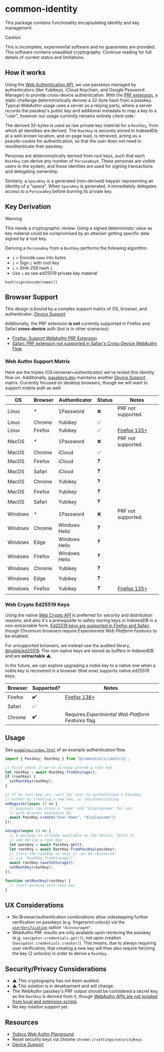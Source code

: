 # common-identity

This package contains functionality encapsulating identity and key management.

> [!CAUTION]
> This is incomplete, experimental software and no guarantees are provided. This
> software contains unaudited cryptography. Continue reading for full details of
> current status and limitations.

## How it works

Using the [Web Authentication API], we use passkeys managed by authenticators
(like Yubikeys, iCloud Keychain, and Google Password Manager) to provide
cross-device authentication. With the [PRF extension], a static challenge
deterministically derives a 32-byte hash from a passkey. Typical WebAuthn usage
uses a server as a relying party, where a server records the passkey's public
key and additional metadata to map a key to a "user", however our usage
currently remains entirely client-side.

The derived 32-bytes is used as raw private key material for a `RootKey`, from
which all identities are derived. The `RootKey` is securely stored in IndexedDb
at a well-known location, and on page load, is retrieved, acting as a
pseudo-cookie for authentication, so that the user does not need to
reauthenticate their passkey.

Personas are deterministically derived from root keys, such that each `RootKey`
can derive any number of `PersonaKey`s. These personas are visible users to the
system, and these identites are used for signing transactions and delegating
ownership.

Similarly, a `SpaceKey` is a generated (non-derived) keypair representing an
identity of a "space". When `SpaceKey` is generated, it immediately delegates
access to a `PersonaKey` before burning its private key.

## Key Derivation

> [!WARNING]
> This needs a cryptographic review. Using a signed deterministic value as key
> material could be compromised by an attacker getting specific data signed by a
> root key.

Deriving a `PersonaKey` from a `RootKey` performs the following algorithm:

- `i` = Encode `name` into bytes
- `i` = Sign `i` with root key
- `i` = SHA-256 hash `i`
- Use `i` as raw ed25519 private key material

```
hash(sign(encode(name)))
```

## Browser Support

This design is bound by a complex support matrix of OS, browser, and
authenticator: [Device Support]

Additionally, the PRF extension **is not** currently supported in Firefox and
Safari **cross-device** auth (but is in other scenarios):

- [Firefox: Support WebAuthn PRF Extension](https://bugzilla.mozilla.org/show_bug.cgi?id=1863819)
- [Safari: PRF extension not supported in Safari's Cross-Device WebAuthn Flow](https://developer.apple.com/forums/thread/774112)

### Web Authn Support Matrix

Here are the triples (OS+browser+authenticator) we've tested this identity flow
on. Additionally, [passkeys.dev](https://passkeys.dev) maintains another
[Device Support] matrix. Currently focused on desktop browsers, though we will
want to support mobile auth as well.

| OS      | Browser | Authenticator | Status             | Notes                             |
| ------- | ------- | ------------- | ------------------ | --------------------------------- |
| Linux   | *       | 1Password     | :x:                | PRF not supported.                |
| Linux   | Chrome  | Yubikey       | :white_check_mark: |                                   |
| Linux   | Firefox | Yubikey       | :white_check_mark: | [Firefox 135+][bugzil.la/1935277] |
| MacOS   | *       | 1Password     | :x:                | PRF not supported.                |
| MacOS   | Chrome  | iCloud        | :white_check_mark: |                                   |
| MacOS   | Firefox | iCloud        | :question:         |                                   |
| MacOS   | Safari  | iCloud        | :question:         |                                   |
| MacOS   | Chrome  | Yubikey       | :question:         |                                   |
| MacOS   | Firefox | Yubikey       | :question:         |                                   |
| MacOS   | Safari  | Yubikey       | :question:         |                                   |
| Windows | *       | 1Password     | :x:                | PRF not supported.                |
| Windows | Chrome  | Windows Hello | :question:         |                                   |
| Windows | Edge    | Windows Hello | :question:         |                                   |
| Windows | Firefox | Windows Hello | :question:         |                                   |
| Windows | Chrome  | Yubikey       | :question:         |                                   |
| Windows | Edge    | Yubikey       | :question:         |                                   |
| Windows | Firefox | Yubikey       | :question:         | [Firefox 135+][bugzil.la/1935277] |

### Web Crypto Ed25519 Keys

Using the native [Web Crypto API] is preferred for security and distribution
reasons, and also it's a prerequisite to safely storing keys in IndexedDB in a
non-extractable form.
[Ed25519 keys are supported in Firefox and Safari](https://caniuse.com/mdn-api_subtlecrypto_sign_ed25519),
though Chromium browsers require _Experimental Web Platform Features_ to be
enabled.

For unsupported browsers, we instead use the audited library, [@noble/ed25519].
The non-native keys are stored as buffers in IndexedDB and are **extractable**
:warning:.

In the future, we can explore upgrading a noble key to a native one when a noble
key is recovered in a browser (that now) supports native ed25519 keys.

| Browser | Supported?         | Notes                                              |
| ------- | ------------------ | -------------------------------------------------- |
| Firefox | :heavy_check_mark: | [Firefox 136+][bugzil.la/1939993]                  |
| Safari  | :white_check_mark: |                                                    |
| Chrome  | :heavy_check_mark: | Requires _Experimental Web Platform Features_ flag |

## Usage

See
[`examples/index.html`](/identity/examples/index.html)
of an example authentication flow.

```js
import { PassKey, RootKey } from "@commontools/identity";

// First check if we've already stored a root key.
let rootKey = await RootKey.fromStorage();
if (rootKey) {
  setRootKey(rootKey);
}

// If no root key set, wait for user to authenticate a PassKey,
// either by creating a new one, or reauthenticating.
onRegister(async () => {
  // passkeys can store a "name" and "displayname" for use
  // with browser mediation UI.
  await PassKey.create("User Name", "displayname");
});

onLogin(async () => {
  // A passkey is already available on the device, fetch it
  // and derive a root key
  let passkey = await PassKey.get();
  let rootKey = await RootKey.fromPassKey(passkey);
  // Store the rootkey so that it can be recovered
  // via `RootKey.fromStorage()`.
  await rootKey.saveToStorage();
  setRootKey(rootKey);
});

function setRootKey(rootKey) {
  // start working with root key
}
```

## UX Considerations

- No Browser/authentication combinations allow sidestepping further verification
  on passkeys (e.g. fingerprint unlock) via the
  [`userVerification`](https://developer.mozilla.org/en-US/docs/Web/API/PublicKeyCredentialCreationOptions#userverification)
  option `"discouraged"`.
- WebAuthn PRF results are only available upon retrieving the passkey (e.g.
  `navigator.credentials.get()`), not upon creation
  (`navigator.credentials.create()`). This means, due to always requiring user
  verification, that creating a new key will then also require fetching the key
  (2 unlocks) in order to derive a `RootKey`.

## Security/Privacy Considerations

- :warning: This cryptography has not been audited.
- :warning: This solution is in development and will change.
- The WebAuthn passkey's PRF output should be considered a secret key, as the
  `RootKey` is derived from it, though
  [WebAuthn APIs are not isolated from local and extension scripts](https://levischuck.com/blog/2023-02-prf-webauthn#heading-conclusion).
- No key rotation support yet.

## Resources

- [Yubico Web Authn Playground](https://demo.yubico.com/webauthn-developers)
- Reset security keys via chrome `chrome://settings/securityKeys`
- [Device Support](https://passkeys.dev/device-support/)

[Web Crypto API]: https://developer.mozilla.org/en-US/docs/Web/API/Web_Crypto_API
[Web Authentication API]: https://developer.mozilla.org/en-US/docs/Web/API/Web_Authentication_API
[PRF extension]: https://github.com/w3c/webauthn/wiki/Explainer:-PRF-extension
[Device Support]: https://passkeys.dev/device-support/
[@noble/ed25519]: https://github.com/paulmillr/noble-ed25519
[bugzil.la/1935277]: https://bugzilla.mozilla.org/show_bug.cgi?id=1935277
[bugzil.la/1939993]: https://bugzilla.mozilla.org/show_bug.cgi?id=1939993
